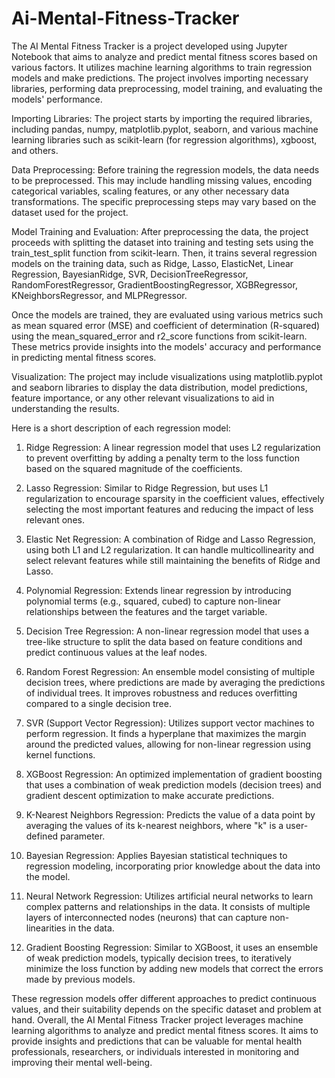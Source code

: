 # Ai-Mental-Fitness-Tracker
The AI Mental Fitness Tracker is a project developed using Jupyter Notebook that aims to analyze and predict mental fitness scores based on various factors. It utilizes machine learning algorithms to train regression models and make predictions. The project involves importing necessary libraries, performing data preprocessing, model training, and evaluating the models' performance.

Importing Libraries:
The project starts by importing the required libraries, including pandas, numpy, matplotlib.pyplot, seaborn, and various machine learning libraries such as scikit-learn (for regression algorithms), xgboost, and others.

Data Preprocessing:
Before training the regression models, the data needs to be preprocessed. This may include handling missing values, encoding categorical variables, scaling features, or any other necessary data transformations. The specific preprocessing steps may vary based on the dataset used for the project.

Model Training and Evaluation:
After preprocessing the data, the project proceeds with splitting the dataset into training and testing sets using the train_test_split function from scikit-learn. Then, it trains several regression models on the training data, such as Ridge, Lasso, ElasticNet, Linear Regression, BayesianRidge, SVR, DecisionTreeRegressor, RandomForestRegressor, GradientBoostingRegressor, XGBRegressor, KNeighborsRegressor, and MLPRegressor.

Once the models are trained, they are evaluated using various metrics such as mean squared error (MSE) and coefficient of determination (R-squared) using the mean_squared_error and r2_score functions from scikit-learn. These metrics provide insights into the models' accuracy and performance in predicting mental fitness scores.

Visualization:
The project may include visualizations using matplotlib.pyplot and seaborn libraries to display the data distribution, model predictions, feature importance, or any other relevant visualizations to aid in understanding the results.

Here is a short description of each regression model:

1. Ridge Regression: A linear regression model that uses L2 regularization to prevent overfitting by adding a penalty term to the loss function based on the squared magnitude of the coefficients.

2. Lasso Regression: Similar to Ridge Regression, but uses L1 regularization to encourage sparsity in the coefficient values, effectively selecting the most important features and reducing the impact of less relevant ones.

3. Elastic Net Regression: A combination of Ridge and Lasso Regression, using both L1 and L2 regularization. It can handle multicollinearity and select relevant features while still maintaining the benefits of Ridge and Lasso.

4. Polynomial Regression: Extends linear regression by introducing polynomial terms (e.g., squared, cubed) to capture non-linear relationships between the features and the target variable.

5. Decision Tree Regression: A non-linear regression model that uses a tree-like structure to split the data based on feature conditions and predict continuous values at the leaf nodes.

6. Random Forest Regression: An ensemble model consisting of multiple decision trees, where predictions are made by averaging the predictions of individual trees. It improves robustness and reduces overfitting compared to a single decision tree.

7. SVR (Support Vector Regression): Utilizes support vector machines to perform regression. It finds a hyperplane that maximizes the margin around the predicted values, allowing for non-linear regression using kernel functions.

8. XGBoost Regression: An optimized implementation of gradient boosting that uses a combination of weak prediction models (decision trees) and gradient descent optimization to make accurate predictions.

9. K-Nearest Neighbors Regression: Predicts the value of a data point by averaging the values of its k-nearest neighbors, where "k" is a user-defined parameter.

10. Bayesian Regression: Applies Bayesian statistical techniques to regression modeling, incorporating prior knowledge about the data into the model.

11. Neural Network Regression: Utilizes artificial neural networks to learn complex patterns and relationships in the data. It consists of multiple layers of interconnected nodes (neurons) that can capture non-linearities in the data.

12. Gradient Boosting Regression: Similar to XGBoost, it uses an ensemble of weak prediction models, typically decision trees, to iteratively minimize the loss function by adding new models that correct the errors made by previous models.

These regression models offer different approaches to predict continuous values, and their suitability depends on the specific dataset and problem at hand.
Overall, the AI Mental Fitness Tracker project leverages machine learning algorithms to analyze and predict mental fitness scores. It aims to provide insights and predictions that can be valuable for mental health professionals, researchers, or individuals interested in monitoring and improving their mental well-being.
